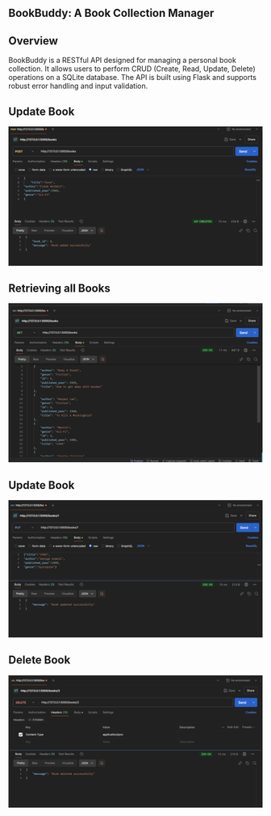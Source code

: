 ## BookBuddy: A Book Collection Manager

## Overview
BookBuddy is a RESTful API designed for managing a personal book collection. It allows users to perform CRUD (Create, Read, Update, Delete) operations on a SQLite database. The API is built using Flask and supports robust error handling and input validation.

 ## Update Book
 ![alt text](<Screenshot 2025-01-06 095031.png>)

 ## Retrieving all Books
 ![alt text](<Screenshot 2025-01-06 095156.png>)

 ## Update Book 
 ![alt text](<Screenshot 2025-01-06 095359.png>)

 ## Delete Book 
 ![alt text](<Screenshot 2025-01-06 095517.png>)